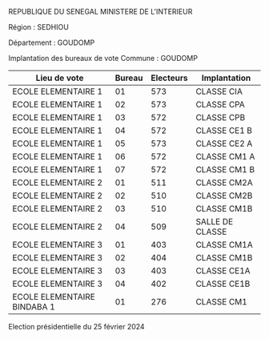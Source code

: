REPUBLIQUE DU SENEGAL MINISTERE DE L'INTERIEUR

Région : SEDHIOU

Département : GOUDOMP

Implantation des bureaux de vote Commune : GOUDOMP

| Lieu de vote | Bureau | Electeurs | Implantation |
| - | - | - | - |
| ECOLE ELEMENTAIRE 1 | 01 | 573 | CLASSE CIA |
| ECOLE ELEMENTAIRE 1 | 02 | 573 | CLASSE CPA |
| ECOLE ELEMENTAIRE 1 | 03 | 572 | CLASSE CPB |
| ECOLE ELEMENTAIRE 1 | 04 | 572 | CLASSE CE1 B |
| ECOLE ELEMENTAIRE 1 | 05 | 573 | CLASSE CE2 A |
| ECOLE ELEMENTAIRE 1 | 06 | 572 | CLASSE CM1 A |
| ECOLE ELEMENTAIRE 1 | 07 | 572 | CLASSE CM1 B |
| ECOLE ELEMENTAIRE 2 | 01 | 511 | CLASSE CM2A |
| ECOLE ELEMENTAIRE 2 | 02 | 510 | CLASSE CM2B |
| ECOLE ELEMENTAIRE 2 | 03 | 510 | CLASSE CM1B |
| ECOLE ELEMENTAIRE 2 | 04 | 509 | SALLE DE CLASSE |
| ECOLE ELEMENTAIRE 3 | 01 | 403 | CLASSE CM1A |
| ECOLE ELEMENTAIRE 3 | 02 | 404 | CLASSE CM1B |
| ECOLE ELEMENTAIRE 3 | 03 | 403 | CLASSE CE1A |
| ECOLE ELEMENTAIRE 3 | 04 | 402 | CLASSE CE1B |
| ECOLE ELEMENTAIRE BINDABA 1 | 01 | 276 | CLASSE CM1 |

<!-- PageNumber="5/16" -->

Election présidentielle du 25 février 2024
